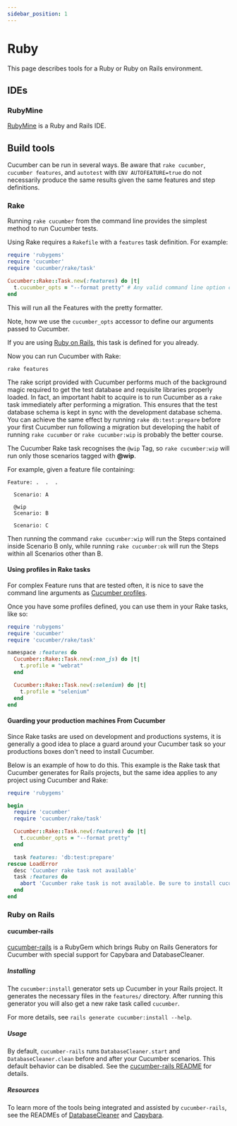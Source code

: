 ```yaml
---
sidebar_position: 1
---
```


# Ruby

This page describes tools for a Ruby or Ruby on Rails environment.

## IDEs

### RubyMine

[RubyMine](https://www.jetbrains.com/help/ruby/meet-rubymine.html) is a Ruby and Rails IDE.

## Build tools

Cucumber can be run in several ways.
Be aware that `rake cucumber`, `cucumber features`, and `autotest` with `ENV AUTOFEATURE=true` do not necessarily produce
the same results given the same features and step definitions.

### Rake

Running `rake cucumber` from the command line provides the simplest method to run Cucumber tests.

Using Rake requires a `Rakefile` with a `features` task definition. For example:

```ruby
require 'rubygems'
require 'cucumber'
require 'cucumber/rake/task'

Cucumber::Rake::Task.new(:features) do |t|
  t.cucumber_opts = "--format pretty" # Any valid command line option can go here.
end
```

This will run all the Features with the pretty formatter.

Note, how we use the `cucumber_opts` accessor to define our arguments passed to Cucumber.

If you are using [Ruby on Rails](#ruby-on-rails), this task is defined for you already.

Now you can run Cucumber with Rake:

```shell
rake features
```

The rake script provided with Cucumber performs much of the background magic required to get the test database and requisite
libraries properly loaded.
In fact, an important habit to acquire is to run Cucumber as a `rake` task immediately after performing a migration.
This ensures that the test database schema is kept in sync with the development database schema.
You can achieve the same effect by running `rake db:test:prepare` before your first Cucumber run following a migration
but developing the habit of running `rake cucumber` or `rake cucumber:wip` is probably the better course.

The Cucumber Rake task recognises the `@wip` Tag, so `rake cucumber:wip` will run only those scenarios tagged with **@wip**.

For example, given a feature file containing:

```gherkin
Feature: .  .  .

  Scenario: A

  @wip
  Scenario: B

  Scenario: C
```

Then running the command `rake cucumber:wip` will run the Steps contained inside Scenario B only,
while running `rake cucumber:ok` will run the Steps within all Scenarios other than B.

#### Using profiles in Rake tasks

For complex Feature runs that are tested often, it is nice to save the command line arguments as [Cucumber profiles](/docs/cucumber/configuration#profiles).

Once you have some profiles defined, you can use them in your Rake tasks, like so:

```ruby
require 'rubygems'
require 'cucumber'
require 'cucumber/rake/task'

namespace :features do
  Cucumber::Rake::Task.new(:non_js) do |t|
    t.profile = "webrat"
  end

  Cucumber::Rake::Task.new(:selenium) do |t|
    t.profile = "selenium"
  end
end
```

#### Guarding your production machines From Cucumber

Since Rake tasks are used on development and productions systems, it is generally a good idea to place a guard around your Cucumber task so your productions boxes don't need to install Cucumber.

Below is an example of how to do this. This example is the Rake task that Cucumber generates for Rails projects, but the same idea applies to any project using Cucumber and Rake:

```ruby
require 'rubygems'

begin
  require 'cucumber'
  require 'cucumber/rake/task'

  Cucumber::Rake::Task.new(:features) do |t|
    t.cucumber_opts = "--format pretty"
  end

  task features: 'db:test:prepare'
rescue LoadError
  desc 'Cucumber rake task not available'
  task :features do
    abort 'Cucumber rake task is not available. Be sure to install cucumber as a gem or plugin'
  end
end
```

### Ruby on Rails

#### cucumber-rails

[cucumber-rails](https://github.com/cucumber/cucumber-rails) is a RubyGem which
brings Ruby on Rails Generators for Cucumber with special support for Capybara
and DatabaseCleaner.

##### Installing

The `cucumber:install` generator sets up Cucumber in your Rails project. It
generates the necessary files in the `features/` directory. After
running this generator you will also get a new rake task called `cucumber`.

For more details, see `rails generate cucumber:install --help`.

##### Usage

By default, `cucumber-rails` runs `DatabaseCleaner.start` and
`DatabaseCleaner.clean` before and after your Cucumber scenarios. This default
behavior can be disabled. See the
[cucumber-rails README](https://github.com/cucumber/cucumber-rails) for details.

##### Resources

To learn more of the tools being integrated and assisted by `cucumber-rails`,
see the READMEs of
[DatabaseCleaner](https://github.com/DatabaseCleaner/database_cleaner) and
[Capybara](https://github.com/teamcapybara/capybara).
